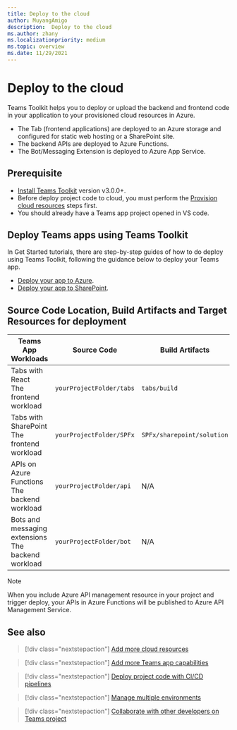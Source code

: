 ```yaml
---
title: Deploy to the cloud
author: MuyangAmigo
description:  Deploy to the cloud
ms.author: zhany
ms.localizationpriority: medium
ms.topic: overview
ms.date: 11/29/2021
---
```


# Deploy to the cloud

Teams Toolkit helps you to deploy or upload the backend and frontend code in your application to your provisioned cloud resources in Azure.

* The Tab (frontend applications) are deployed to an Azure storage and configured for static web hosting or a SharePoint site.
* The backend APIs are deployed to Azure Functions.
* The Bot/Messaging Extension is deployed to Azure App Service.

## Prerequisite

* [Install Teams Toolkit](https://marketplace.visualstudio.com/items?itemName=TeamsDevApp.ms-teams-vscode-extension) version v3.0.0+.
* Before deploy project code to cloud, you must perform the [Provision cloud resources](provision.md) steps first.
* You should already have a Teams app project opened in VS code.

## Deploy Teams apps using Teams Toolkit

In Get Started tutorials, there are step-by-step guides of how to do deploy using Teams Toolkit, following the guidance below to deploy your Teams app.

* [Deploy your app to Azure](https://docs.microsoft.com/microsoftteams/platform/sbs-gs-javascript?tabs=vscode%2Cvsc%2Cviscode%2Cvcode&tutorial-step=8).
* [Deploy your app to SharePoint](https://docs.microsoft.com/microsoftteams/platform/sbs-gs-spfx?tabs=vscode%2Cviscode&tutorial-step=4).

## Source Code Location, Build Artifacts and Target Resources for deployment

| Teams App Workloads| Source Code | Build Artifacts| Target Resources |
|-------------|----------|---------------|---------------|
|Tabs with React </br> The frontend workload| `yourProjectFolder/tabs`| `tabs/build` |Azure Storage |
|Tabs with SharePoint </br> The frontend workload | `yourProjectFolder/SPFx`| `SPFx/sharepoint/solution` |SharePoint app catalog |
|APIs on Azure Functions </br> The backend workload | `yourProjectFolder/api`| N/A |Azure Functions |
|Bots and messaging extensions </br> The backend workload | `yourProjectFolder/bot` | N/A | Azure App Service |

> [!NOTE]
> When you include Azure API management resource in your project and trigger deploy, your APIs in Azure Functions will be published to Azure API Management Service.

## See also

> [!div class="nextstepaction"]
> [Add more cloud resources](add-resource.md)

> [!div class="nextstepaction"]
> [Add more Teams app capabilities](add-capability.md)

> [!div class="nextstepaction"]
> [Deploy project code with CI/CD pipelines](use-CICD-template.md)

> [!div class="nextstepaction"]
> [Manage multiple environments](TeamsFx-multi-env.md)

> [!div class="nextstepaction"]
> [Collaborate with other developers on Teams project](TeamsFx-collaboration.md)
